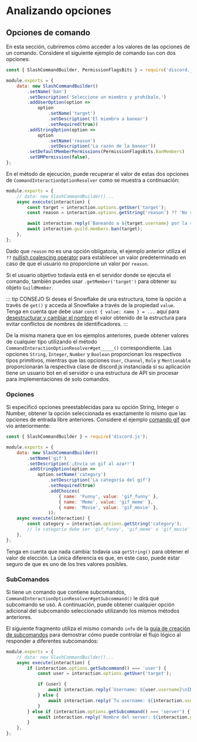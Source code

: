 # Analizando opciones

## Opciones de comando

En esta sección, cubriremos cómo acceder a los valores de las opciones de un comando. Considere el siguiente ejemplo de comando `ban` con dos opciones:

```js {7-15}
const { SlashCommandBuilder, PermissionFlagsBits } = require('discord.js');

module.exports = {
	data: new SlashCommandBuilder()
		.setName('ban')
		.setDescription('Seleccione un miembro y prohíbalo.')
		.addUserOption(option =>
			option
				.setName('target')
				.setDescription('El miembro a banear')
				.setRequired(true))
		.addStringOption(option =>
			option
				.setName('reason')
				.setDescription('La razón de la banear'))
		.setDefaultMemberPermissions(PermissionFlagsBits.BanMembers)
		.setDMPermission(false),
};
```

En el método de ejecución, puede recuperar el valor de estas dos opciones de `CommandInteractionOptionResolver` como se muestra a continuación:

```js {4-8}
module.exports = {
	// data: new SlashCommandBuilder()...
	async execute(interaction) {
		const target = interaction.options.getUser('target');
		const reason = interaction.options.getString('reason') ?? 'No se proporcionó ninguna razón';

		await interaction.reply(`Baneando a ${target.username} por la razón: ${reason}`);
		await interaction.guild.members.ban(target);
	},
};
```

Dado que `reason` no es una opción obligatoria, el ejemplo anterior utiliza el `??` [nullish coalescing operator](https://developer.mozilla.org/en-US/docs/Web/JavaScript/Reference/Operators/Nullish_coalescing_operator) para establecer un valor predeterminado en caso de que el usuario no proporcione un valor por `reason`.

Si el usuario objetivo todavía está en el servidor donde se ejecuta el comando, también puedes usar `.getMember('target')` para obtener su objeto `GuildMember`.

::: tip CONSEJO
Si desea el Snowflake de una estructura, tome la opción a través de `get()` y acceda al Snowflake a través de la propiedad `value`. Tenga en cuenta que debe usar `const { value: name } = ...` aquí para [desestructurar y cambiar el nombre](https://developer.mozilla.org/en-US/docs/Web/JavaScript/Reference/Operators/Destructuring_assignment) el valor obtenido de la estructura <DocsLink path="typedef/CommandInteractionOption" /> para evitar conflictos de nombres de identificadores.
:::

De la misma manera que en los ejemplos anteriores, puede obtener valores de cualquier tipo utilizando el método `CommandInteractionOptionResolver#get_____()` correspondiente. Las opciones `String`, `Integer`, `Number` y `Boolean` proporcionan los respectivos tipos primitivos, mientras que las opciones `User`, `Channel`, `Role` y `Mentionable` proporcionarán la respectiva clase de discord.js instanciada si su aplicación tiene un usuario bot en el servidor o una estructura de API sin procesar para implementaciones de solo comandos.

### Opciones

Si especificó opciones preestablecidas para su opción String, Integer o Number, obtener la opción seleccionada es exactamente lo mismo que las opciones de entrada libre anteriores. Considere el ejemplo [comando gif](/slash-commands/advanced-creation.html#choices) que vio anteriormente:

```js {11-15,17}
const { SlashCommandBuilder } = require('discord.js');

module.exports = {
	data: new SlashCommandBuilder()
		.setName('gif')
		.setDescription('¡Envía un gif al azar!')
		.addStringOption(option =>
			option.setName('category')
				.setDescription('La categoría del gif')
				.setRequired(true)
				.addChoices(
					{ name: 'Funny', value: 'gif_funny' },
					{ name: 'Meme', value: 'gif_meme' },
					{ name: 'Movie', value: 'gif_movie' },
				));
	async execute(interaction) {
		const category = interaction.options.getString('category');
		// la categoría debe ser 'gif_funny', 'gif_meme' o 'gif_movie'
	},
};
```

Tenga en cuenta que nada cambia: todavía usa `getString()` para obtener el valor de elección. La única diferencia es que, en este caso, puede estar seguro de que es uno de los tres valores posibles.

### SubComandos

Si tiene un comando que contiene subcomandos, `CommandInteractionOptionResolver#getSubcommand()` le dirá qué subcomando se usó. A continuación, puede obtener cualquier opción adicional del subcomando seleccionado utilizando los mismos métodos anteriores.

El siguiente fragmento utiliza el mismo comando `info` de la [guía de creación de subcomandos](/slash-commands/advanced-creation.md#subcommands) para demostrar cómo puede controlar el flujo lógico al responder a diferentes subcomandos:

```js {4,12}
module.exports = {
	// data: new SlashCommandBuilder()...
	async execute(interaction) {
		if (interaction.options.getSubcommand() === 'user') {
			const user = interaction.options.getUser('target');

			if (user) {
				await interaction.reply(`Username: ${user.username}\nID: ${user.id}`);
			} else {
				await interaction.reply(`Tu username: ${interaction.user.username}\nTu ID: ${interaction.user.id}`);
			}
		} else if (interaction.options.getSubcommand() === 'server') {
			await interaction.reply(`Nombre del server: ${interaction.guild.name}\nTotal de miembros: ${interaction.guild.memberCount}`);
		}
	},
};
```
